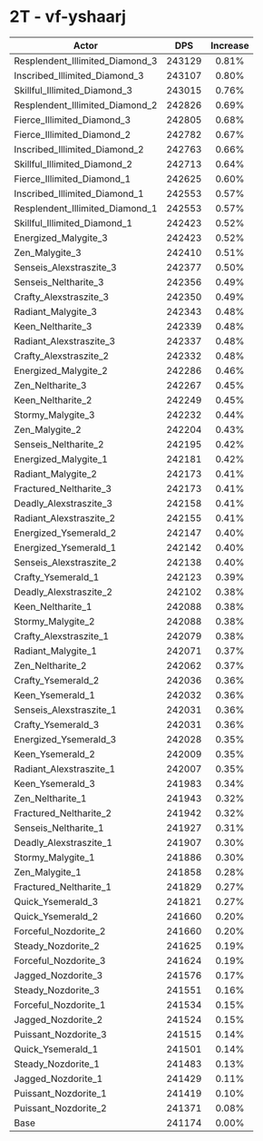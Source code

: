 # 2T - vf-yshaarj
| Actor | DPS | Increase |
|---|:---:|:---:|
|Resplendent_Illimited_Diamond_3|243129|0.81%|
|Inscribed_Illimited_Diamond_3|243107|0.80%|
|Skillful_Illimited_Diamond_3|243015|0.76%|
|Resplendent_Illimited_Diamond_2|242826|0.69%|
|Fierce_Illimited_Diamond_3|242805|0.68%|
|Fierce_Illimited_Diamond_2|242782|0.67%|
|Inscribed_Illimited_Diamond_2|242763|0.66%|
|Skillful_Illimited_Diamond_2|242713|0.64%|
|Fierce_Illimited_Diamond_1|242625|0.60%|
|Inscribed_Illimited_Diamond_1|242553|0.57%|
|Resplendent_Illimited_Diamond_1|242553|0.57%|
|Skillful_Illimited_Diamond_1|242423|0.52%|
|Energized_Malygite_3|242423|0.52%|
|Zen_Malygite_3|242410|0.51%|
|Senseis_Alexstraszite_3|242377|0.50%|
|Senseis_Neltharite_3|242356|0.49%|
|Crafty_Alexstraszite_3|242350|0.49%|
|Radiant_Malygite_3|242343|0.48%|
|Keen_Neltharite_3|242339|0.48%|
|Radiant_Alexstraszite_3|242337|0.48%|
|Crafty_Alexstraszite_2|242332|0.48%|
|Energized_Malygite_2|242286|0.46%|
|Zen_Neltharite_3|242267|0.45%|
|Keen_Neltharite_2|242249|0.45%|
|Stormy_Malygite_3|242232|0.44%|
|Zen_Malygite_2|242204|0.43%|
|Senseis_Neltharite_2|242195|0.42%|
|Energized_Malygite_1|242181|0.42%|
|Radiant_Malygite_2|242173|0.41%|
|Fractured_Neltharite_3|242173|0.41%|
|Deadly_Alexstraszite_3|242158|0.41%|
|Radiant_Alexstraszite_2|242155|0.41%|
|Energized_Ysemerald_2|242147|0.40%|
|Energized_Ysemerald_1|242142|0.40%|
|Senseis_Alexstraszite_2|242138|0.40%|
|Crafty_Ysemerald_1|242123|0.39%|
|Deadly_Alexstraszite_2|242102|0.38%|
|Keen_Neltharite_1|242088|0.38%|
|Stormy_Malygite_2|242088|0.38%|
|Crafty_Alexstraszite_1|242079|0.38%|
|Radiant_Malygite_1|242071|0.37%|
|Zen_Neltharite_2|242062|0.37%|
|Crafty_Ysemerald_2|242036|0.36%|
|Keen_Ysemerald_1|242032|0.36%|
|Senseis_Alexstraszite_1|242031|0.36%|
|Crafty_Ysemerald_3|242031|0.36%|
|Energized_Ysemerald_3|242028|0.35%|
|Keen_Ysemerald_2|242009|0.35%|
|Radiant_Alexstraszite_1|242007|0.35%|
|Keen_Ysemerald_3|241983|0.34%|
|Zen_Neltharite_1|241943|0.32%|
|Fractured_Neltharite_2|241942|0.32%|
|Senseis_Neltharite_1|241927|0.31%|
|Deadly_Alexstraszite_1|241907|0.30%|
|Stormy_Malygite_1|241886|0.30%|
|Zen_Malygite_1|241858|0.28%|
|Fractured_Neltharite_1|241829|0.27%|
|Quick_Ysemerald_3|241821|0.27%|
|Quick_Ysemerald_2|241660|0.20%|
|Forceful_Nozdorite_2|241660|0.20%|
|Steady_Nozdorite_2|241625|0.19%|
|Forceful_Nozdorite_3|241624|0.19%|
|Jagged_Nozdorite_3|241576|0.17%|
|Steady_Nozdorite_3|241551|0.16%|
|Forceful_Nozdorite_1|241534|0.15%|
|Jagged_Nozdorite_2|241524|0.15%|
|Puissant_Nozdorite_3|241515|0.14%|
|Quick_Ysemerald_1|241501|0.14%|
|Steady_Nozdorite_1|241483|0.13%|
|Jagged_Nozdorite_1|241429|0.11%|
|Puissant_Nozdorite_1|241419|0.10%|
|Puissant_Nozdorite_2|241371|0.08%|
|Base|241174|0.00%|

